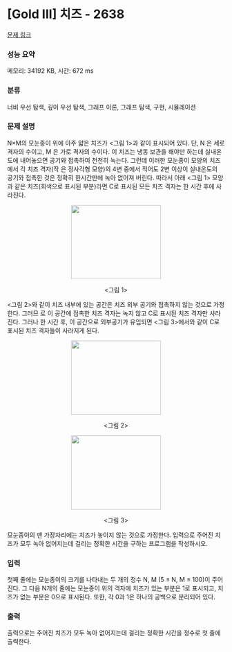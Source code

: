 # [Gold III] 치즈 - 2638 

[문제 링크](https://www.acmicpc.net/problem/2638) 

### 성능 요약

메모리: 34192 KB, 시간: 672 ms

### 분류

너비 우선 탐색, 깊이 우선 탐색, 그래프 이론, 그래프 탐색, 구현, 시뮬레이션

### 문제 설명

<p>N×M의 모눈종이 위에 아주 얇은 치즈가 <그림 1>과 같이 표시되어 있다. 단, N 은 세로 격자의 수이고, M 은 가로 격자의 수이다. 이 치즈는 냉동 보관을 해야만 하는데 실내온도에 내어놓으면 공기와 접촉하여 천천히 녹는다. 그런데 이러한 모눈종이 모양의 치즈에서 각 치즈 격자(작 은 정사각형 모양)의 4변 중에서 적어도 2변 이상이 실내온도의 공기와 접촉한 것은 정확히 한시간만에 녹아 없어져 버린다. 따라서 아래 <그림 1> 모양과 같은 치즈(회색으로 표시된 부분)라면 C로 표시된 모든 치즈 격자는 한 시간 후에 사라진다.</p>

<p style="text-align: center;"><img alt="" src="https://upload.acmicpc.net/a4998beb-104c-4e37-b3d7-fd91cd81464a/-/preview/" style="width: 208px; height: 171px;"></p>

<p style="text-align: center;"><그림 1></p>

<p><그림 2>와 같이 치즈 내부에 있는 공간은 치즈 외부 공기와 접촉하지 않는 것으로 가정한다. 그러므 로 이 공간에 접촉한 치즈 격자는 녹지 않고 C로 표시된 치즈 격자만 사라진다. 그러나 한 시간 후, 이 공간으로 외부공기가 유입되면 <그림 3>에서와 같이 C로 표시된 치즈 격자들이 사라지게 된다.</p>

<p style="text-align: center;"><img alt="" src="https://upload.acmicpc.net/e5d519ee-53ea-40a6-b970-710cca0db128/-/preview/" style="width: 208px; height: 171px;"></p>

<p style="text-align: center;"><그림 2></p>

<p style="text-align: center;"><img alt="" src="https://upload.acmicpc.net/a00b876a-86dc-4a82-a030-603a9b1593cc/-/preview/" style="width: 208px; height: 171px;"></p>

<p style="text-align: center;"><그림 3></p>

<p>모눈종이의 맨 가장자리에는 치즈가 놓이지 않는 것으로 가정한다. 입력으로 주어진 치즈가 모두 녹아 없어지는데 걸리는 정확한 시간을 구하는 프로그램을 작성하시오.</p>

### 입력 

 <p>첫째 줄에는 모눈종이의 크기를 나타내는 두 개의 정수 N, M (5 ≤ N, M ≤ 100)이 주어진다. 그 다음 N개의 줄에는 모눈종이 위의 격자에 치즈가 있는 부분은 1로 표시되고, 치즈가 없는 부분은 0으로 표시된다. 또한, 각 0과 1은 하나의 공백으로 분리되어 있다.</p>

### 출력 

 <p>출력으로는 주어진 치즈가 모두 녹아 없어지는데 걸리는 정확한 시간을 정수로 첫 줄에 출력한다.</p>

